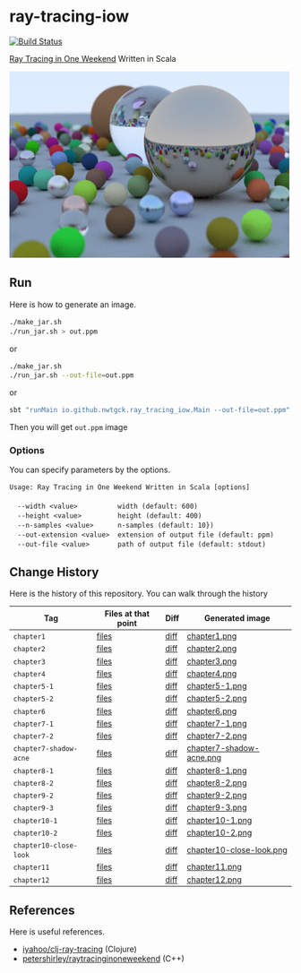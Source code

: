 # ray-tracing-iow
[![Build Status](https://travis-ci.com/nwtgck/ray-tracing-iow-scala.svg?token=TuxNpqznwwyy7hyJwBVm&branch=master)](https://travis-ci.com/nwtgck/ray-tracing-iow-scala)

[Ray Tracing in One Weekend](http://in1weekend.blogspot.jp/2016/01/ray-tracing-in-one-weekend.html) Written in Scala


<img src='image_logs/pngs/chapter12.png' width='500duy '>

## Run

Here is how to generate an image.

```bash
./make_jar.sh
./run_jar.sh > out.ppm
```

or

```bash
./make_jar.sh
./run_jar.sh --out-file=out.ppm
```

or

```bash
sbt "runMain io.github.nwtgck.ray_tracing_iow.Main --out-file=out.ppm"
```

Then you will get `out.ppm` image


### Options

You can specify parameters by the options.

```txt
Usage: Ray Tracing in One Weekend Written in Scala [options]

  --width <value>          width (default: 600)
  --height <value>         height (default: 400)
  --n-samples <value>      n-samples (default: 10})
  --out-extension <value>  extension of output file (default: ppm)
  --out-file <value>       path of output file (default: stdout)
```


## Change History

Here is the history of this repository. You can walk through the history

<!-- AUTO GEN by autogen_scripts/gen_history_md.rb -->
|Tag|Files at that point|Diff|Generated image|
|---|---|---|---|
|`chapter1`| [files](https://github.com/nwtgck/ray-tracing-iow-scala/tree/chapter1) | [diff](https://github.com/nwtgck/ray-tracing-iow-scala/compare/a8adeebcff16a343c62f2d318e263decd688ed28...chapter1)|[chapter1.png](image_logs/pngs/chapter1.png)|
|`chapter2`| [files](https://github.com/nwtgck/ray-tracing-iow-scala/tree/chapter2) | [diff](https://github.com/nwtgck/ray-tracing-iow-scala/compare/chapter1...chapter2)|[chapter2.png](image_logs/pngs/chapter2.png)|
|`chapter3`| [files](https://github.com/nwtgck/ray-tracing-iow-scala/tree/chapter3) | [diff](https://github.com/nwtgck/ray-tracing-iow-scala/compare/chapter2...chapter3)|[chapter3.png](image_logs/pngs/chapter3.png)|
|`chapter4`| [files](https://github.com/nwtgck/ray-tracing-iow-scala/tree/chapter4) | [diff](https://github.com/nwtgck/ray-tracing-iow-scala/compare/chapter3...chapter4)|[chapter4.png](image_logs/pngs/chapter4.png)|
|`chapter5-1`| [files](https://github.com/nwtgck/ray-tracing-iow-scala/tree/chapter5-1) | [diff](https://github.com/nwtgck/ray-tracing-iow-scala/compare/chapter4...chapter5-1)|[chapter5-1.png](image_logs/pngs/chapter5-1.png)|
|`chapter5-2`| [files](https://github.com/nwtgck/ray-tracing-iow-scala/tree/chapter5-2) | [diff](https://github.com/nwtgck/ray-tracing-iow-scala/compare/chapter5-1...chapter5-2)|[chapter5-2.png](image_logs/pngs/chapter5-2.png)|
|`chapter6`| [files](https://github.com/nwtgck/ray-tracing-iow-scala/tree/chapter6) | [diff](https://github.com/nwtgck/ray-tracing-iow-scala/compare/chapter5-2...chapter6)|[chapter6.png](image_logs/pngs/chapter6.png)|
|`chapter7-1`| [files](https://github.com/nwtgck/ray-tracing-iow-scala/tree/chapter7-1) | [diff](https://github.com/nwtgck/ray-tracing-iow-scala/compare/chapter6...chapter7-1)|[chapter7-1.png](image_logs/pngs/chapter7-1.png)|
|`chapter7-2`| [files](https://github.com/nwtgck/ray-tracing-iow-scala/tree/chapter7-2) | [diff](https://github.com/nwtgck/ray-tracing-iow-scala/compare/chapter7-1...chapter7-2)|[chapter7-2.png](image_logs/pngs/chapter7-2.png)|
|`chapter7-shadow-acne`| [files](https://github.com/nwtgck/ray-tracing-iow-scala/tree/chapter7-shadow-acne) | [diff](https://github.com/nwtgck/ray-tracing-iow-scala/compare/chapter7-2...chapter7-shadow-acne)|[chapter7-shadow-acne.png](image_logs/pngs/chapter7-shadow-acne.png)|
|`chapter8-1`| [files](https://github.com/nwtgck/ray-tracing-iow-scala/tree/chapter8-1) | [diff](https://github.com/nwtgck/ray-tracing-iow-scala/compare/chapter7-shadow-acne...chapter8-1)|[chapter8-1.png](image_logs/pngs/chapter8-1.png)|
|`chapter8-2`| [files](https://github.com/nwtgck/ray-tracing-iow-scala/tree/chapter8-2) | [diff](https://github.com/nwtgck/ray-tracing-iow-scala/compare/chapter8-1...chapter8-2)|[chapter8-2.png](image_logs/pngs/chapter8-2.png)|
|`chapter9-2`| [files](https://github.com/nwtgck/ray-tracing-iow-scala/tree/chapter9-2) | [diff](https://github.com/nwtgck/ray-tracing-iow-scala/compare/chapter8-2...chapter9-2)|[chapter9-2.png](image_logs/pngs/chapter9-2.png)|
|`chapter9-3`| [files](https://github.com/nwtgck/ray-tracing-iow-scala/tree/chapter9-3) | [diff](https://github.com/nwtgck/ray-tracing-iow-scala/compare/chapter9-2...chapter9-3)|[chapter9-3.png](image_logs/pngs/chapter9-3.png)|
|`chapter10-1`| [files](https://github.com/nwtgck/ray-tracing-iow-scala/tree/chapter10-1) | [diff](https://github.com/nwtgck/ray-tracing-iow-scala/compare/chapter9-3...chapter10-1)|[chapter10-1.png](image_logs/pngs/chapter10-1.png)|
|`chapter10-2`| [files](https://github.com/nwtgck/ray-tracing-iow-scala/tree/chapter10-2) | [diff](https://github.com/nwtgck/ray-tracing-iow-scala/compare/chapter10-1...chapter10-2)|[chapter10-2.png](image_logs/pngs/chapter10-2.png)|
|`chapter10-close-look`| [files](https://github.com/nwtgck/ray-tracing-iow-scala/tree/chapter10-close-look) | [diff](https://github.com/nwtgck/ray-tracing-iow-scala/compare/chapter10-2...chapter10-close-look)|[chapter10-close-look.png](image_logs/pngs/chapter10-close-look.png)|
|`chapter11`| [files](https://github.com/nwtgck/ray-tracing-iow-scala/tree/chapter11) | [diff](https://github.com/nwtgck/ray-tracing-iow-scala/compare/chapter10-close-look...chapter11)|[chapter11.png](image_logs/pngs/chapter11.png)|
|`chapter12`| [files](https://github.com/nwtgck/ray-tracing-iow-scala/tree/chapter12) | [diff](https://github.com/nwtgck/ray-tracing-iow-scala/compare/chapter11...chapter12)|[chapter12.png](image_logs/pngs/chapter12.png)|

## References

Here is useful references.

* [iyahoo/clj-ray-tracing](https://github.com/iyahoo/clj-ray-tracing) (Clojure)
* [petershirley/raytracinginoneweekend](https://github.com/petershirley/raytracinginoneweekend) (C++)